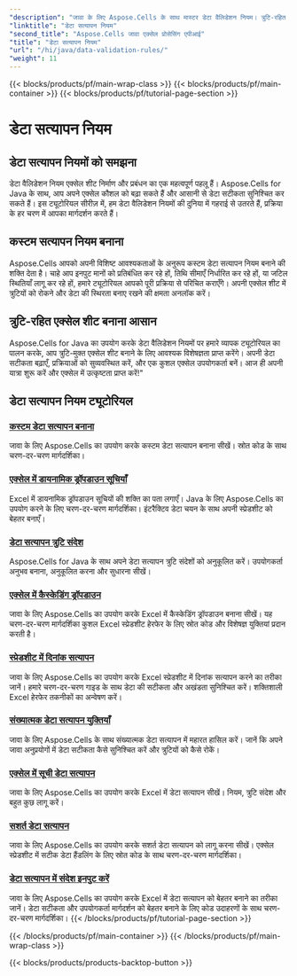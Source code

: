```yaml
---
"description": "जावा के लिए Aspose.Cells के साथ मास्टर डेटा वैलिडेशन नियम। त्रुटि-रहित एक्सेल शीट बनाएँ। अभी विस्तृत ट्यूटोरियल देखें!"
"linktitle": "डेटा सत्यापन नियम"
"second_title": "Aspose.Cells जावा एक्सेल प्रोसेसिंग एपीआई"
"title": "डेटा सत्यापन नियम"
"url": "/hi/java/data-validation-rules/"
"weight": 11
---
```


{{< blocks/products/pf/main-wrap-class >}}
{{< blocks/products/pf/main-container >}}
{{< blocks/products/pf/tutorial-page-section >}}

# डेटा सत्यापन नियम


## डेटा सत्यापन नियमों को समझना
डेटा वैलिडेशन नियम एक्सेल शीट निर्माण और प्रबंधन का एक महत्वपूर्ण पहलू हैं। Aspose.Cells for Java के साथ, आप अपने एक्सेल कौशल को बढ़ा सकते हैं और आसानी से डेटा सटीकता सुनिश्चित कर सकते हैं। इस ट्यूटोरियल सीरीज़ में, हम डेटा वैलिडेशन नियमों की दुनिया में गहराई से उतरते हैं, प्रक्रिया के हर चरण में आपका मार्गदर्शन करते हैं।

## कस्टम सत्यापन नियम बनाना
Aspose.Cells आपको अपनी विशिष्ट आवश्यकताओं के अनुरूप कस्टम डेटा सत्यापन नियम बनाने की शक्ति देता है। चाहे आप इनपुट मानों को प्रतिबंधित कर रहे हों, तिथि सीमाएँ निर्धारित कर रहे हों, या जटिल स्थितियाँ लागू कर रहे हों, हमारे ट्यूटोरियल आपको पूरी प्रक्रिया से परिचित कराएँगे। अपनी एक्सेल शीट में त्रुटियों को रोकने और डेटा की स्थिरता बनाए रखने की क्षमता अनलॉक करें।

## त्रुटि-रहित एक्सेल शीट बनाना आसान
Aspose.Cells for Java का उपयोग करके डेटा वैलिडेशन नियमों पर हमारे व्यापक ट्यूटोरियल का पालन करके, आप त्रुटि-मुक्त एक्सेल शीट बनाने के लिए आवश्यक विशेषज्ञता प्राप्त करेंगे। अपनी डेटा सटीकता बढ़ाएँ, प्रक्रियाओं को सुव्यवस्थित करें, और एक कुशल एक्सेल उपयोगकर्ता बनें। आज ही अपनी यात्रा शुरू करें और एक्सेल में उत्कृष्टता प्राप्त करें!"

## डेटा सत्यापन नियम ट्यूटोरियल
### [कस्टम डेटा सत्यापन बनाना](./creating-custom-data-validation/)
जावा के लिए Aspose.Cells का उपयोग करके कस्टम डेटा सत्यापन बनाना सीखें। स्रोत कोड के साथ चरण-दर-चरण मार्गदर्शिका।
### [एक्सेल में डायनामिक ड्रॉपडाउन सूचियाँ](./dynamic-dropdown-lists-in-excel/)
Excel में डायनामिक ड्रॉपडाउन सूचियों की शक्ति का पता लगाएँ। Java के लिए Aspose.Cells का उपयोग करने के लिए चरण-दर-चरण मार्गदर्शिका। इंटरैक्टिव डेटा चयन के साथ अपनी स्प्रेडशीट को बेहतर बनाएँ।
### [डेटा सत्यापन त्रुटि संदेश](./data-validation-error-messages/)
Aspose.Cells for Java के साथ अपने डेटा सत्यापन त्रुटि संदेशों को अनुकूलित करें। उपयोगकर्ता अनुभव बनाना, अनुकूलित करना और सुधारना सीखें।
### [एक्सेल में कैस्केडिंग ड्रॉपडाउन](./cascading-dropdowns-in-excel/)
जावा के लिए Aspose.Cells का उपयोग करके Excel में कैस्केडिंग ड्रॉपडाउन बनाना सीखें। यह चरण-दर-चरण मार्गदर्शिका कुशल Excel स्प्रेडशीट हेरफेर के लिए स्रोत कोड और विशेषज्ञ युक्तियां प्रदान करती है।
### [स्प्रेडशीट में दिनांक सत्यापन](./date-validation-in-spreadsheets/)
जावा के लिए Aspose.Cells का उपयोग करके Excel स्प्रेडशीट में दिनांक सत्यापन करने का तरीका जानें। हमारे चरण-दर-चरण गाइड के साथ डेटा की सटीकता और अखंडता सुनिश्चित करें। शक्तिशाली Excel हेरफेर तकनीकों का अन्वेषण करें।
### [संख्यात्मक डेटा सत्यापन युक्तियाँ](./numeric-data-validation-tips/)
जावा के लिए Aspose.Cells के साथ संख्यात्मक डेटा सत्यापन में महारत हासिल करें। जानें कि अपने जावा अनुप्रयोगों में डेटा सटीकता कैसे सुनिश्चित करें और त्रुटियों को कैसे रोकें।
### [एक्सेल में सूची डेटा सत्यापन](./list-data-validation-in-excel/)
जावा के लिए Aspose.Cells का उपयोग करके Excel में डेटा सत्यापन सीखें। नियम, त्रुटि संदेश और बहुत कुछ लागू करें।
### [सशर्त डेटा सत्यापन](./conditional-data-validation/)
जावा के लिए Aspose.Cells का उपयोग करके सशर्त डेटा सत्यापन को लागू करना सीखें। एक्सेल स्प्रेडशीट में सटीक डेटा हैंडलिंग के लिए स्रोत कोड के साथ चरण-दर-चरण मार्गदर्शिका।
### [डेटा सत्यापन में संदेश इनपुट करें](./input-message-in-data-validation/)
जावा के लिए Aspose.Cells का उपयोग करके Excel में डेटा सत्यापन को बेहतर बनाने का तरीका जानें। डेटा सटीकता और उपयोगकर्ता मार्गदर्शन को बेहतर बनाने के लिए कोड उदाहरणों के साथ चरण-दर-चरण मार्गदर्शिका।
{{< /blocks/products/pf/tutorial-page-section >}}

{{< /blocks/products/pf/main-container >}}
{{< /blocks/products/pf/main-wrap-class >}}

{{< blocks/products/products-backtop-button >}}